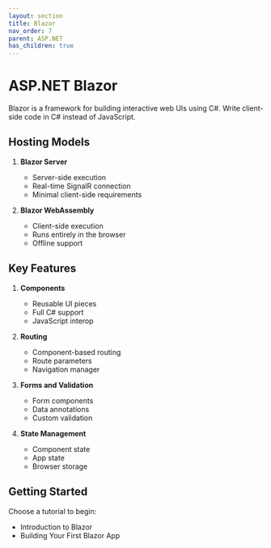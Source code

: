 ```yaml
---
layout: section
title: Blazor
nav_order: 7
parent: ASP.NET
has_children: true
---
```


# ASP.NET Blazor

Blazor is a framework for building interactive web UIs using C#. Write client-side code in C# instead of JavaScript.

## Hosting Models

1. **Blazor Server**
   - Server-side execution
   - Real-time SignalR connection
   - Minimal client-side requirements

2. **Blazor WebAssembly**
   - Client-side execution
   - Runs entirely in the browser
   - Offline support

## Key Features

1. **Components**
   - Reusable UI pieces
   - Full C# support
   - JavaScript interop

2. **Routing**
   - Component-based routing
   - Route parameters
   - Navigation manager

3. **Forms and Validation**
   - Form components
   - Data annotations
   - Custom validation

4. **State Management**
   - Component state
   - App state
   - Browser storage

## Getting Started
Choose a tutorial to begin:
- Introduction to Blazor
- Building Your First Blazor App
